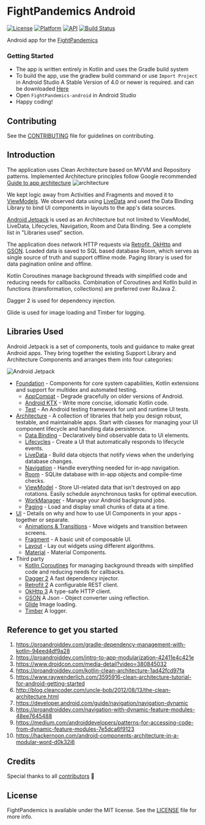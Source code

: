 # FightPandemics Android


[![License](https://img.shields.io/badge/license-MIT-blue.svg?style=flat)](https://github.com/FightPandemics/FightPandemics-android/blob/development/LICENSE)
[![Platform](https://img.shields.io/badge/platform-android-green.svg?style=flat&logo=android)](#)
[![API](https://img.shields.io/badge/API-21%2B-blue.svg?style=flat)](#)
[![Build Status](https://travis-ci.org/FightPandemics/FightPandemics-android.svg?branch=development)](https://travis-ci.com/FightPandemics/FightPandemics-android)


Android app for the [FightPandemics](https://fightpandemics.com/)

### Getting Started
* The app is written entirely in Kotlin and uses the Gradle build system
* To build the app, use the gradlew build command or use `Import Project` in Android Studio A Stable Version of 
  4.0 or newer is required. and can be downloaded [Here](https://developer.android.com/studio)
* Open `FightPandemics-android` in Android Studio 
* Happy coding!

## Contributing

See the [CONTRIBUTING](https://github.com/FightPandemics/FightPandemics-android/blob/development/CONTRIBUTING.md) file for guidelines on contributing.

## Introduction 
The application uses Clean Architecture based on MVVM and Repository patterns. Implemented Architecture principles follow Google recommended [Guide to app architecture](https://developer.android.com/jetpack/guide)
![architecture](https://user-images.githubusercontent.com/24237865/77502018-f7d36000-6e9c-11ea-92b0-1097240c8689.png)

We kept logic away from Activities and Fragments and moved it to [ViewModels](https://developer.android.com/topic/libraries/architecture/viewmodel). We observed data using [LiveData](https://developer.android.com/topic/libraries/architecture/livedata)  and used the Data Binding Library to bind UI components 
in layouts to the app's data sources.

[Android Jetpack](https://developer.android.com/topic/libraries/architecture/) is used as an Architecture but not limited to ViewModel, LiveData, Lifecycles, Navigation, Room and Data Binding. See a complete list in "Libraries used" section.

The application does network HTTP requests via [Retrofit, OkHttp](https://github.com/square/retrofit) and [GSON](https://github.com/google/gson). Loaded data is saved to SQL based database Room, which serves as single source of truth and support offline mode. Paging library is used for data pagination online and offline.

Kotlin Coroutines manage background threads with simplified code and reducing needs for callbacks. Combination of Coroutines and Kotlin build in functions (transformation, collections) are preferred over RxJava 2.

Dagger 2 is used for dependency injection.

Glide is used for image loading and Timber for logging.




Libraries Used
--------------

Android Jetpack is a set of components, tools and guidance to make great Android apps. They bring
together the existing Support Library and Architecture Components and arranges them into four
categories:

![Android Jetpack](https://androidexample365.com/content/images/2018/06/jetpack_donut.png "Android Jetpack Components")

* [Foundation][0] - Components for core system capabilities, Kotlin extensions and support for
  multidex and automated testing.
  * [AppCompat][1] - Degrade gracefully on older versions of Android.
  * [Android KTX][2] - Write more concise, idiomatic Kotlin code.
  * [Test][4] - An Android testing framework for unit and runtime UI tests.
* [Architecture][10] - A collection of libraries that help you design robust, testable, and
  maintainable apps. Start with classes for managing your UI component lifecycle and handling data
  persistence.
  * [Data Binding][11] - Declaratively bind observable data to UI elements.
  * [Lifecycles][12] - Create a UI that automatically responds to lifecycle events.
  * [LiveData][13] - Build data objects that notify views when the underlying database changes.
  * [Navigation][14] - Handle everything needed for in-app navigation.
  * [Room][16] - SQLite database with in-app objects and compile-time checks.
  * [ViewModel][17] - Store UI-related data that isn't destroyed on app rotations. Easily schedule
     asynchronous tasks for optimal execution.
  * [WorkManager][18] - Manage your Android background jobs.
  * [Paging][19] - Load and display small chunks of data at a time.
* [UI][30] - Details on why and how to use UI Components in your apps - together or separate.
  * [Animations & Transitions][31] - Move widgets and transition between screens.
  * [Fragment][34] - A basic unit of composable UI.
  * [Layout][35] - Lay out widgets using different algorithms.
  * [Material][36] - Material Components.
* Third party
  * [Kotlin Coroutines][91] for managing background threads with simplified code
     and reducing needs for callbacks.
  * [Dagger 2][92] A fast dependency injector.
  * [Retrofit 2][93] A configurable REST client.
  * [OkHttp 3][94] A type-safe HTTP client.
  * [GSON][95] A Json - Object converter using reflection.
  * [Glide][90] Image loading.
  * [Timber][96] A logger.


[0]: https://developer.android.com/jetpack/components
[1]: https://developer.android.com/topic/libraries/support-library/packages#v7-appcompat
[2]: https://developer.android.com/kotlin/ktx
[4]: https://developer.android.com/training/testing/
[10]: https://developer.android.com/jetpack/arch/
[11]: https://developer.android.com/topic/libraries/data-binding/
[12]: https://developer.android.com/topic/libraries/architecture/lifecycle
[13]: https://developer.android.com/topic/libraries/architecture/livedata
[14]: https://developer.android.com/topic/libraries/architecture/navigation/
[16]: https://developer.android.com/topic/libraries/architecture/room
[17]: https://developer.android.com/topic/libraries/architecture/viewmodel
[18]: https://developer.android.com/topic/libraries/architecture/workmanager
[19]: https://developer.android.com/topic/libraries/architecture/paging
[30]: https://developer.android.com/guide/topics/ui
[31]: https://developer.android.com/training/animation/
[34]: https://developer.android.com/guide/components/fragments
[35]: https://developer.android.com/guide/topics/ui/declaring-layout
[36]: https://material.io/develop/android/docs/getting-started/
[90]: https://bumptech.github.io/glide/
[91]: https://kotlinlang.org/docs/reference/coroutines-overview.html
[92]: https://dagger.dev/users-guide
[93]: https://square.github.io/retrofit/
[94]: https://square.github.io/okhttp/
[95]: https://github.com/google/gson
[96]: https://github.com/JakeWharton/timber
[97]: http://facebook.github.io/stetho/




## Reference to get you started 
1. https://proandroiddev.com/gradle-dependency-management-with-kotlin-94eed4df9a28
2. https://proandroiddev.com/intro-to-app-modularization-42411e4c421e
3. https://www.droidcon.com/media-detail?video=380845032
4. https://proandroiddev.com/kotlin-clean-architecture-1ad42fcd97fa
5. https://www.raywenderlich.com/3595916-clean-architecture-tutorial-for-android-getting-started
6. http://blog.cleancoder.com/uncle-bob/2012/08/13/the-clean-architecture.html
7. https://developer.android.com/guide/navigation/navigation-dynamic
8. https://proandroiddev.com/navigation-with-dynamic-feature-modules-48ee7645488
9. https://medium.com/androiddevelopers/patterns-for-accessing-code-from-dynamic-feature-modules-7e5dca6f9123
10. https://hackernoon.com/android-components-architecture-in-a-modular-word-d0k32i6


## Credits

Special thanks to all [contributors](https://github.com/FightPandemics/FightPandemics-android/contributors) :purple_heart:

## License

FightPandemics is available under the MIT license. See the [LICENSE](https://github.com/FightPandemics/FightPandemics-android/blob/development/LICENSE) file for more info.

